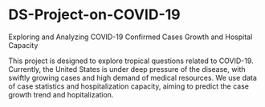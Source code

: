 # DS-Project-on-COVID-19
Exploring and Analyzing COVID-19 Confirmed Cases Growth and Hospital Capacity

This project is designed to explore tropical questions related to COVID-19. Currently, the United States is under deep pressure of the disease, with swiftly growing cases and high demand of medical resources. We use data of case statistics and hospitalization capacity, aiming to predict the case growth trend and hopitalization.
